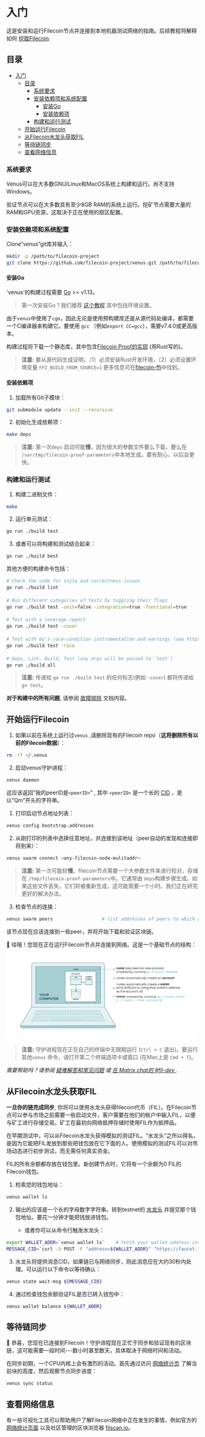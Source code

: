 # 入门

这是安装和运行Filecoin节点并连接到本地机器测试网络的指南。后续教程将解释如何 [挖取Filecoin](Mining-Filecoin).

## 目录

- [入门](#getting-started)
  - [目录](#table-of-contents)
    - [系统要求](#system-requirements)
    - [安装依赖项和系统配置](#installing-dependencies-and-system-configuration)
      - [安装Go](#installing-go)
      - [安装依赖项](#installing-dependencies)
    - [构建和运行测试](#building-filecoin-and-running-tests)
  - [开始运行Filecoin](#start-running-filecoin)
  - [从Filecoin水龙头获取FIL](#get-fil-from-the-filecoin-faucet)
  - [等待链同步](#wait-for-chain-sync)
  - [查看网络信息](#viewing-network-information)

### 系统要求

Venus可以在大多数GNU/Linux和MacOS系统上构建和运行。尚不支持Windows。

验证节点可以在大多数具有至少8GB RAM的系统上运行。挖矿节点需要大量的RAM和GPU资源，这取决于正在使用的扇区配置。

### 安装依赖项和系统配置

Clone“venus”git库并输入：

```sh
mkdir -p /path/to/filecoin-project
git clone https://github.com/filecoin-project/venus.git /path/to/filecoin-project/venus
```

#### 安装Go

'venus'的构建过程需要 [Go](https://golang.org/doc/install) >= v1.13。

> 第一次安装Go？我们推荐 [这个教程](https://www.ardanlabs.com/blog/2016/05/installing-go-and-your-workspace.html) 其中包括环境设置。

由于`venus`中使用了`cgo`，因此无论是使用预构建库还是从源代码处编译，都需要一个C编译器来构建它。要使用 `gcc` （例如`export CC=gcc`），需要v7.4.0或更高版本。

构建过程将下载一个静态库，其中包含[Filecoin Proof的实现](https://github.com/filecoin-project/rust-fil-proofs) (用Rust写的)。

> **注意:** 要从源代码生成证明，（1）必须安装Rust开发环境，（2）必须设置环境变量 `FFI_BUILD_FROM_SOURCE=1` 更多信息可在[filecoin-ffi](https://github.com/filecoin-project/filecoin-ffi)中找到。

#### 安装依赖项

1. 加载所有Git子模块：

```sh
git submodule update --init --recursive
```

2. 初始化生成依赖项：

```sh
make deps
```

 > **注意:** 第一次`deps` 启动可能**慢**，因为很大的参数文件要么下载，要么在 `/var/tmp/filecoin-proof-parameters`中本地生成。要有耐心，以后会更快。

### 构建和运行测试

1. 构建二进制文件：
```sh
make
```

2. 运行单元测试：

```sh
go run ./build test
```

3. 或者可以将构建和测试结合起来：
```sh
go run ./build best
```

其他方便的构建命令包括：

```sh
# Check the code for style and correctness issues
go run ./build lint

# Run different categories of tests by toggling their flags
go run ./build test -unit=false -integration=true -functional=true

# Test with a coverage report
go run ./build test -cover

# Test with Go's race-condition instrumentation and warnings (see https://blog.golang.org/race-detector)
go run ./build test -race

# Deps, Lint, Build, Test (any args will be passed to `test`)
go run ./build all
```

> **注意:** 传递给 `go run ./build test` 的任何标志(例如 `-cover`) 都将传递给 `go test`。

**对于构建中的所有问题**, 请参阅 [故障排除](https://go.filecoin.io/venus-tutorial/Troubleshooting-&-FAQ.html) 文档内容。

## 开始运行Filecoin

1. 如果以前在系统上运行过`venus` ,请删除现有的Filecoin repo（**这将删除所有以前的Filecoin数据**）：
```sh
rm -rf ~/.venus
```

2. 启动venus守护进程：
```sh
venus daemon
```
    
这应该返回“我的peerID是`<peerID>`” , 其中 `<peerID>` 是一个长的 [CID](https://github.com/filecoin-project/specs/blob/master/definitions.md#cid) ，是以“Qm”开头的字符串。

1. 打印启动节点地址列表：
```sh
venus config bootstrap.addresses
```

    
2. 从刚打印的列表中选择任意地址，并连接到该地址（peer自动的发现和连接即将到来）：
```sh
venus swarm connect <any-filecoin-node-mulitaddr>
```

 > **注意:** 第一次可能较**慢**。filecoin节点需要一个大参数文件来进行校对，存储在 `/tmp/filecoin-proof-parameters`中。它通常由 `deps`构建步骤生成。如果这些文件丢失，它们将被重新生成，这可能需要一个小时。我们正在研究更好的解决办法。

3. 检查节点的连接：
```sh
venus swarm peers                  # list addresses of peers to which you're connected
```

该节点现在应该连接到一些peer，并将开始下载和验证区块链。

🎉 哇哦！您现在正在运行Filecoin节点并连接到网络。这是一个基础节点的结构：
![单个节点及其组件的示意图](./images/getting-started-node-diagram.png)

 > **注意:** 守护进程现在正在自己的终端中无限期运行 (`Ctrl + C` 退出)。要运行其他`venus` 命令，请打开第二个终端选项卡或窗口 (在Mac上是 `Cmd + T`)。

_需要帮助吗？请参阅 [疑难解答和常见问题](Troubleshooting-&-FAQ) 或 [在 Matrix chat的 #fil-dev ](https://riot.im/app/#/room/#fil-dev:matrix.org)._


## 从Filecoin水龙头获取FIL

**一旦你的链完成同步**, 你将可以使用水龙头获得filecoin代币（FIL）。在Filecoin节点可以参与市场之前需要一些启动文件，客户需要在他们的帐户中输入FIL，以便与矿工进行存储交易。矿工在最初向网络抵押存储时使用FIL作为抵押品。

在早期测试中，可以从Filecoin水龙头获得模拟的测试FIL。“水龙头”之所以得名，是因为它能把FIL发放到那些把钱包放在它下面的人。使用模拟的测试FIL可以对市场动态进行初步测试，而无需任何真实资金。

FIL的所有余额都存放在钱包里。新创建节点时，它将有一个余额为0 FIL的Filecoin钱包。

1. 检索您的钱包地址：
```sh
venus wallet ls
```
    
2. 输出的应该是一个长的字母数字字符串。转到testnet的 [水龙头](https://faucet.testnet.filecoin.io) 并提交那个钱包地址。要花一分钟才能把钱放进钱包。

    * 或者你可以从命令行触发水龙头：
```sh
export WALLET_ADDR=`venus wallet ls`    # fetch your wallet address into a handy variable
MESSAGE_CID=`curl -X POST -F "address=${WALLET_ADDR}" "https://faucet.testnet.filecoin.io/send"`
```
        
3. 水龙头将提供消息CID。如果链已与网络同步，则此消息应在大约30秒内处理。可以运行以下命令以等待确认：

```sh
venus state wait-msg ${MESSAGE_CID}
```

4. 通过检查钱包余额验证FIL是否已转入钱包中：

```sh
venus wallet balance ${WALLET_ADDR}
```
    
## 等待链同步
🎉 恭喜，您现在已连接到Filecoin！守护进程现在正忙于同步和验证现有的区块链，这可能需要一段时间---数小时甚至数天，具体取决于网络时间和活动。

在同步初期，一个CPU内核上会有激烈的活动。首先通过访问 [网络统计页](https://stats.testnet.filecoin.io) 了解当前块的高度，然后观察节点同步进度：
```sh
venus sync status
````

## 查看网络信息

有一些可视化工具可以帮助用户了解Filecoin网络中正在发生的事情，例如官方的 [网络统计页面](http://stats.testnet.filecoin.io/) 以及社区管理的区块浏览器 [filscan.io](https://filscan.io)。
